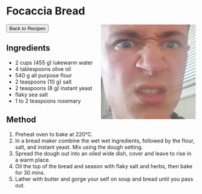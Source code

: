 # Focaccia Bread
<button onclick="location.href='../recipes.html'">Back to Recipes</button>
<img src="images/default_image.jpg" alt="Meatballs" style="float: right; margin-left: 20px; max-width: 50%;" />
## Ingredients
- 2 cups (455 g) lukewarm water
- 4 tablespoons olive oil
- 540 g all purpose flour
- 2 teaspoons (10 g) salt
- 2 teaspoons (8 g) instant yeast
- flaky sea salt
- 1 to 2 teaspoons rosemary


## Method
1. Preheat oven to bake at 220°C.
2. In a bread maker combine the wet wet ingredients, followed by the flour, salt, and instant yeast. Mix using the dough setting.
3. Spread the dough out into an oiled wide dish, cover and leave to rise in a warm place.
4. Oil the top of the bread and season with flaky salt and herbs, then bake for 30 mins.
5. Lather with butter and gorge your self on soup and bread until you pass out.
